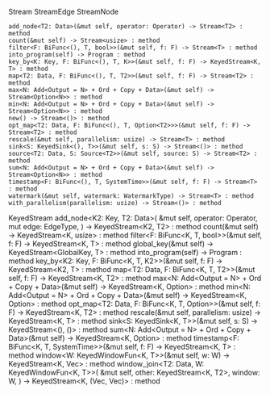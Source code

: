 Stream
	StreamEdge
	StreamNode
	
	add_node<T2: Data>(&mut self, operator: Operator) -> Stream<T2> : method
    count(&mut self) -> Stream<usize> : method
    filter<F: BiFunc<(), T, bool>>(&mut self, f: F) -> Stream<T> : method
    into_program(self) -> Program : method
    key_by<K: Key, F: BiFunc<(), T, K>>(&mut self, f: F) -> KeyedStream<K, T> : method
    map<T2: Data, F: BiFunc<(), T, T2>>(&mut self, f: F) -> Stream<T2> : method
    max<N: Add<Output = N> + Ord + Copy + Data>(&mut self) -> Stream<Option<N>> : method
    min<N: Add<Output = N> + Ord + Copy + Data>(&mut self) -> Stream<Option<N>> : method
    new() -> Stream<()> : method
    opt_map<T2: Data, F: BiFunc<(), T, Option<T2>>>(&mut self, f: F) -> Stream<T2> : method
    rescale(&mut self, parallelism: usize) -> Stream<T> : method
    sink<S: KeyedSink<(), T>>(&mut self, s: S) -> Stream<()> : method
    source<T2: Data, S: Source<T2>>(&mut self, source: S) -> Stream<T2> : method
    sum<N: Add<Output = N> + Ord + Copy + Data>(&mut self) -> Stream<Option<N>> : method
    timestamp<F: BiFunc<(), T, SystemTime>>(&mut self, f: F) -> Stream<T> : method
    watermark(&mut self, watermark: WatermarkType) -> Stream<T> : method
    with_parallelism(parallelism: usize) -> Stream<()> : method

KeyedStream
	add_node<K2: Key, T2: Data>( &mut self, operator: Operator, mut edge: EdgeType, ) -> KeyedStream<K2, T2> : method
    count(&mut self) -> KeyedStream<K, usize> : method
    filter<F: BiFunc<K, T, bool>>(&mut self, f: F) -> KeyedStream<K, T> : method
    global_key(&mut self) -> KeyedStream<GlobalKey, T> : method
    into_program(self) -> Program : method
    key_by<K2: Key, F: BiFunc<K, T, K2>>(&mut self, f: F) -> KeyedStream<K2, T> : method
    map<T2: Data, F: BiFunc<K, T, T2>>(&mut self, f: F) -> KeyedStream<K, T2> : method
    max<N: Add<Output = N> + Ord + Copy + Data>(&mut self) -> KeyedStream<K, Option<N>> : method
    min<N: Add<Output = N> + Ord + Copy + Data>(&mut self) -> KeyedStream<K, Option<N>> : method
    opt_map<T2: Data, F: BiFunc<K, T, Option<T2>>>(&mut self, f: F) -> KeyedStream<K, T2> : method
    rescale(&mut self, parallelism: usize) -> KeyedStream<K, T> : method
    sink<S: KeyedSink<K, T>>(&mut self, s: S) -> KeyedStream<(), ()> : method
    sum<N: Add<Output = N> + Ord + Copy + Data>(&mut self) -> KeyedStream<K, Option<N>> : method
    timestamp<F: BiFunc<K, T, SystemTime>>(&mut self, f: F) -> KeyedStream<K, T> : method
    window<W: KeyedWindowFun<K, T>>(&mut self, w: W) -> KeyedStream<K, Vec<T>> : method
    window_join<T2: Data, W: KeyedWindowFun<K, T>>( &mut self, other: KeyedStream<K, T2>, window: W, ) -> KeyedStream<K, (Vec<T>, Vec<T2>)> : method
